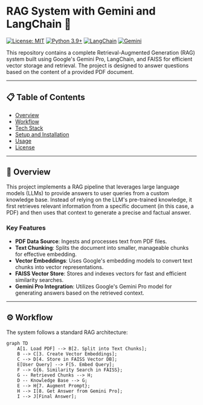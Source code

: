 # RAG System with Gemini and LangChain 🧠

[![License: MIT](https://img.shields.io/badge/License-MIT-yellow.svg)](https://opensource.org/licenses/MIT)
[![Python 3.9+](https://img.shields.io/badge/python-3.9+-blue.svg)](https://www.python.org/downloads/release/python-390/)
[![LangChain](https://img.shields.io/badge/LangChain-b033d6?logo=langchain)](https://www.langchain.com/)
[![Gemini](https://img.shields.io/badge/Gemini-8e75b7?logo=google&logoColor=white)](https://ai.google.dev/models/gemini)

This repository contains a complete Retrieval-Augmented Generation (RAG) system built using Google's Gemini Pro, LangChain, and FAISS for efficient vector storage and retrieval. The project is designed to answer questions based on the content of a provided PDF document.

---

## 📋 Table of Contents
* [Overview](#-overview)
* [Workflow](#-workflow)
* [Tech Stack](#-tech-stack)
* [Setup and Installation](#-setup-and-installation)
* [Usage](#-usage)
* [License](#-license)

---

## 📝 Overview

This project implements a RAG pipeline that leverages large language models (LLMs) to provide answers to user queries from a custom knowledge base. Instead of relying on the LLM's pre-trained knowledge, it first retrieves relevant information from a specific document (in this case, a PDF) and then uses that context to generate a precise and factual answer.

### Key Features
- **PDF Data Source**: Ingests and processes text from PDF files.
- **Text Chunking**: Splits the document into smaller, manageable chunks for effective embedding.
- **Vector Embeddings**: Uses Google's embedding models to convert text chunks into vector representations.
- **FAISS Vector Store**: Stores and indexes vectors for fast and efficient similarity searches.
- **Gemini Pro Integration**: Utilizes Google's Gemini Pro model for generating answers based on the retrieved context.

---

## ⚙️ Workflow

The system follows a standard RAG architecture:

```mermaid
graph TD
    A[1. Load PDF] --> B[2. Split into Text Chunks];
    B --> C[3. Create Vector Embeddings];
    C --> D[4. Store in FAISS Vector DB];
    E[User Query] --> F[5. Embed Query];
    F --> G{6. Similarity Search in FAISS};
    G -- Retrieved Chunks --> H;
    D -- Knowledge Base --> G;
    E --> H{7. Augment Prompt};
    H --> I[8. Get Answer from Gemini Pro];
    I --> J[Final Answer];
